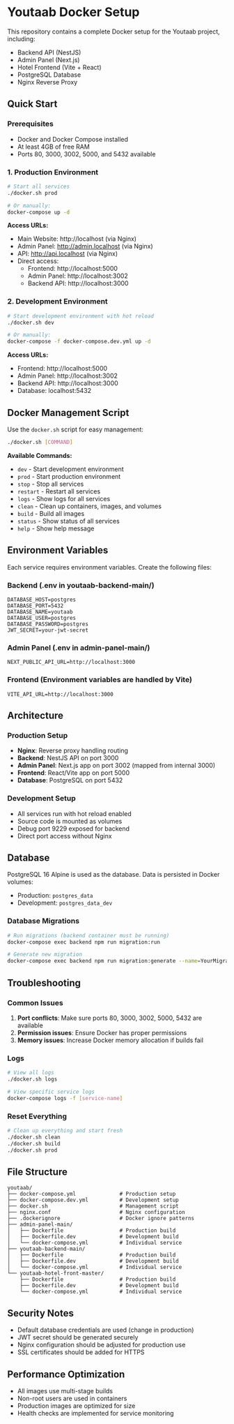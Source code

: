 # Youtaab Docker Setup

This repository contains a complete Docker setup for the Youtaab project, including:
- Backend API (NestJS)
- Admin Panel (Next.js)
- Hotel Frontend (Vite + React)
- PostgreSQL Database
- Nginx Reverse Proxy

## Quick Start

### Prerequisites
- Docker and Docker Compose installed
- At least 4GB of free RAM
- Ports 80, 3000, 3002, 5000, and 5432 available

### 1. Production Environment

```bash
# Start all services
./docker.sh prod

# Or manually:
docker-compose up -d
```

**Access URLs:**
- Main Website: http://localhost (via Nginx)
- Admin Panel: http://admin.localhost (via Nginx)
- API: http://api.localhost (via Nginx)
- Direct access:
  - Frontend: http://localhost:5000
  - Admin Panel: http://localhost:3002
  - Backend API: http://localhost:3000

### 2. Development Environment

```bash
# Start development environment with hot reload
./docker.sh dev

# Or manually:
docker-compose -f docker-compose.dev.yml up -d
```

**Access URLs:**
- Frontend: http://localhost:5000
- Admin Panel: http://localhost:3002
- Backend API: http://localhost:3000
- Database: localhost:5432

## Docker Management Script

Use the `docker.sh` script for easy management:

```bash
./docker.sh [COMMAND]
```

**Available Commands:**
- `dev` - Start development environment
- `prod` - Start production environment
- `stop` - Stop all services
- `restart` - Restart all services
- `logs` - Show logs for all services
- `clean` - Clean up containers, images, and volumes
- `build` - Build all images
- `status` - Show status of all services
- `help` - Show help message

## Environment Variables

Each service requires environment variables. Create the following files:

### Backend (.env in youtaab-backend-main/)
```env
DATABASE_HOST=postgres
DATABASE_PORT=5432
DATABASE_NAME=youtaab
DATABASE_USER=postgres
DATABASE_PASSWORD=postgres
JWT_SECRET=your-jwt-secret
```

### Admin Panel (.env in admin-panel-main/)
```env
NEXT_PUBLIC_API_URL=http://localhost:3000
```

### Frontend (Environment variables are handled by Vite)
```env
VITE_API_URL=http://localhost:3000
```

## Architecture

### Production Setup
- **Nginx**: Reverse proxy handling routing
- **Backend**: NestJS API on port 3000
- **Admin Panel**: Next.js app on port 3002 (mapped from internal 3000)
- **Frontend**: React/Vite app on port 5000
- **Database**: PostgreSQL on port 5432

### Development Setup
- All services run with hot reload enabled
- Source code is mounted as volumes
- Debug port 9229 exposed for backend
- Direct port access without Nginx

## Database

PostgreSQL 16 Alpine is used as the database. Data is persisted in Docker volumes:
- Production: `postgres_data`
- Development: `postgres_data_dev`

### Database Migrations

```bash
# Run migrations (backend container must be running)
docker-compose exec backend npm run migration:run

# Generate new migration
docker-compose exec backend npm run migration:generate --name=YourMigrationName
```

## Troubleshooting

### Common Issues

1. **Port conflicts**: Make sure ports 80, 3000, 3002, 5000, 5432 are available
2. **Permission issues**: Ensure Docker has proper permissions
3. **Memory issues**: Increase Docker memory allocation if builds fail

### Logs

```bash
# View all logs
./docker.sh logs

# View specific service logs
docker-compose logs -f [service-name]
```

### Reset Everything

```bash
# Clean up everything and start fresh
./docker.sh clean
./docker.sh build
./docker.sh prod
```

## File Structure

```
youtaab/
├── docker-compose.yml              # Production setup
├── docker-compose.dev.yml          # Development setup
├── docker.sh                       # Management script
├── nginx.conf                      # Nginx configuration
├── .dockerignore                   # Docker ignore patterns
├── admin-panel-main/
│   ├── Dockerfile                  # Production build
│   ├── Dockerfile.dev              # Development build
│   └── docker-compose.yml          # Individual service
├── youtaab-backend-main/
│   ├── Dockerfile                  # Production build
│   ├── Dockerfile.dev              # Development build
│   └── docker-compose.yml          # Individual service
└── youtaab-hotel-front-master/
    ├── Dockerfile                  # Production build
    ├── Dockerfile.dev              # Development build
    └── docker-compose.yml          # Individual service
```

## Security Notes

- Default database credentials are used (change in production)
- JWT secret should be generated securely
- Nginx configuration should be adjusted for production use
- SSL certificates should be added for HTTPS

## Performance Optimization

- All images use multi-stage builds
- Non-root users are used in containers
- Production images are optimized for size
- Health checks are implemented for service monitoring
